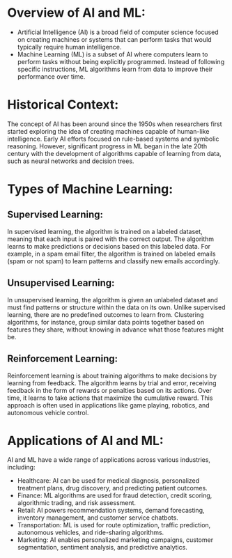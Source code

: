 # Overview of AI and ML:
* Artificial Intelligence (AI) is a broad field of computer science focused on creating machines or systems that can perform tasks that would typically require human intelligence. 
* Machine Learning (ML) is a subset of AI where computers learn to perform tasks without being explicitly programmed. Instead of following specific instructions, ML algorithms learn from data to improve their performance over time.

# Historical Context:
The concept of AI has been around since the 1950s when researchers first started exploring the idea of creating machines capable of human-like intelligence. Early AI efforts focused on rule-based systems and symbolic reasoning. However, significant progress in ML began in the late 20th century with the development of algorithms capable of learning from data, such as neural networks and decision trees.

# Types of Machine Learning:
## Supervised Learning: 
In supervised learning, the algorithm is trained on a labeled dataset, meaning that each input is paired with the correct output. The algorithm learns to make predictions or decisions based on this labeled data. For example, in a spam email filter, the algorithm is trained on labeled emails (spam or not spam) to learn patterns and classify new emails accordingly.
## Unsupervised Learning: 
In unsupervised learning, the algorithm is given an unlabeled dataset and must find patterns or structure within the data on its own. Unlike supervised learning, there are no predefined outcomes to learn from. Clustering algorithms, for instance, group similar data points together based on features they share, without knowing in advance what those features might be.
## Reinforcement Learning: 
Reinforcement learning is about training algorithms to make decisions by learning from feedback. The algorithm learns by trial and error, receiving feedback in the form of rewards or penalties based on its actions. Over time, it learns to take actions that maximize the cumulative reward. This approach is often used in applications like game playing, robotics, and autonomous vehicle control.

# Applications of AI and ML:
AI and ML have a wide range of applications across various industries, including:
* Healthcare: AI can be used for medical diagnosis, personalized treatment plans, drug discovery, and predicting patient outcomes.
* Finance: ML algorithms are used for fraud detection, credit scoring, algorithmic trading, and risk assessment.
* Retail: AI powers recommendation systems, demand forecasting, inventory management, and customer service chatbots.
* Transportation: ML is used for route optimization, traffic prediction, autonomous vehicles, and ride-sharing algorithms.
* Marketing: AI enables personalized marketing campaigns, customer segmentation, sentiment analysis, and predictive analytics.
